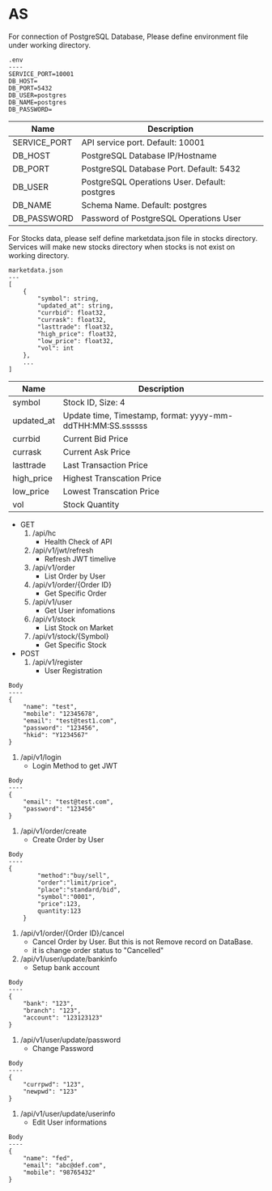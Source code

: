 # AS
For connection of PostgreSQL Database,
Please define environment file under working directory.
```
.env
----
SERVICE_PORT=10001
DB_HOST=
DB_PORT=5432
DB_USER=postgres
DB_NAME=postgres
DB_PASSWORD=
```
| Name          | Description                                   |
| ------------- | --------------------------------------------- |
| SERVICE_PORT  | API service port. Default: 10001              |
| DB_HOST       | PostgreSQL Database IP/Hostname               |
| DB_PORT       | PostgreSQL Database Port. Default: 5432       |
| DB_USER       | PostgreSQL Operations User. Default: postgres |
| DB_NAME       | Schema Name. Default: postgres                |
| DB_PASSWORD   | Password of PostgreSQL Operations User        |

For Stocks data, please self define marketdata.json file in stocks directory.
Services will make new stocks directory when stocks is not exist on working directory.
```
marketdata.json
---
[
    {
        "symbol": string,
        "updated_at": string,
        "currbid": float32,
        "currask": float32,
        "lasttrade": float32,
        "high_price": float32,
        "low_price": float32,
        "vol": int
    },
    ...
]
```
| Name          | Description                                                |
| ------------- | ---------------------------------------------------------- |
| symbol        | Stock ID, Size: 4                                          |
| updated_at    | Update time, Timestamp, format: yyyy-mm-ddTHH:MM:SS.ssssss |
| currbid       | Current Bid Price                                          |
| currask       | Current Ask Price                                          |
| lasttrade     | Last Transaction Price                                     |
| high_price    | Highest Transcation Price                                  |
| low_price     | Lowest Transcation Price                                   |
| vol           | Stock Quantity                                             |
- GET
  1. /api/hc 
     - Health Check of API
  2. /api/v1/jwt/refresh 
     - Refresh JWT timelive
  3. /api/v1/order 
     - List Order by User
  4. /api/v1/order/{Order ID} 
     - Get Specific Order 
  5. /api/v1/user 
     - Get User infomations
  6. /api/v1/stock 
     - List Stock on Market
  7. /api/v1/stock/{Symbol} 
     - Get Specific Stock
- POST
  1. /api/v1/register 
     - User Registration
```
Body
----
{   
    "name": "test",
    "mobile": "12345678",
    "email": "test@test1.com",
    "password": "123456",
    "hkid": "Y1234567"
}
```

  1. /api/v1/login 
     - Login Method to get JWT
```
Body
----
{
    "email": "test@test.com",
    "password": "123456"
}
``` 
  1. /api/v1/order/create 
     - Create Order by User
```
Body
----
{
        "method":"buy/sell",
        "order":"limit/price",
        "place":"standard/bid",
        "symbol":"0001",
        "price":123,
        quantity:123
    }
```
  1. /api/v1/order/{Order ID}/cancel 
     - Cancel Order by User. But this is not Remove record on DataBase. 
     - it is change order status to "Cancelled"
  2. /api/v1/user/update/bankinfo 
     - Setup bank account
```
Body
----
{
    "bank": "123",
    "branch": "123",
    "account": "123123123"
}
```
  1. /api/v1/user/update/password
     - Change Password
```
Body
----
{
    "currpwd": "123",
    "newpwd": "123"
}
```
  1. /api/v1/user/update/userinfo
     - Edit User informations
```
Body
----
{
    "name": "fed",
    "email": "abc@def.com",
    "mobile": "98765432"
}
```